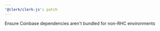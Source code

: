 ```yaml
---
'@clerk/clerk-js': patch
---
```


Ensure Coinbase dependencies aren't bundled for non-RHC environments
